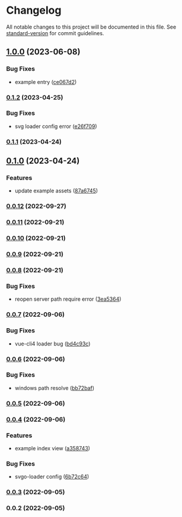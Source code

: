 # Changelog

All notable changes to this project will be documented in this file. See [standard-version](https://github.com/conventional-changelog/standard-version) for commit guidelines.

## [1.0.0](https://github.com/Eyes22798/custom-svg-icon/compare/v0.1.2...v1.0.0) (2023-06-08)


### Bug Fixes

* example entry ([ce067d2](https://github.com/Eyes22798/custom-svg-icon/commit/ce067d29ccaecd69793d093aaef89fe413c282d7))

### [0.1.2](https://github.com/Eyes22798/custom-svg-icon/compare/v0.1.1...v0.1.2) (2023-04-25)


### Bug Fixes

* svg loader config error ([e26f709](https://github.com/Eyes22798/custom-svg-icon/commit/e26f7095dd8c9a8e7b78677dce87d63e32717329))

### [0.1.1](https://github.com/Eyes22798/custom-svg-icon/compare/v0.1.0...v0.1.1) (2023-04-24)

## [0.1.0](https://github.com/Eyes22798/custom-svg-icon/compare/v0.0.12...v0.1.0) (2023-04-24)


### Features

* update example assets ([87a6745](https://github.com/Eyes22798/custom-svg-icon/commit/87a6745f7e890376e9125457ea26ab15a021f06d))

### [0.0.12](https://github.com/Eyes22798/custom-svg-icon/compare/v0.0.11...v0.0.12) (2022-09-27)

### [0.0.11](https://github.com/Eyes22798/custom-svg-icon/compare/v0.0.10...v0.0.11) (2022-09-21)

### [0.0.10](https://github.com/Eyes22798/custom-svg-icon/compare/v0.0.9...v0.0.10) (2022-09-21)

### [0.0.9](https://github.com/Eyes22798/custom-svg-icon/compare/v0.0.8...v0.0.9) (2022-09-21)

### [0.0.8](https://github.com/Eyes22798/custom-svg-icon/compare/v0.0.7...v0.0.8) (2022-09-21)


### Bug Fixes

* reopen server path require error ([3ea5364](https://github.com/Eyes22798/custom-svg-icon/commit/3ea5364e1f1cc72b609d07b24fad12974d5289e9))

### [0.0.7](https://github.com/Eyes22798/custom-svg-icon/compare/v0.0.6...v0.0.7) (2022-09-06)


### Bug Fixes

* vue-cli4 loader bug ([bd4c93c](https://github.com/Eyes22798/custom-svg-icon/commit/bd4c93cf14b5a750eaabcd8f6566218991a10e97))

### [0.0.6](https://github.com/Eyes22798/custom-svg-icon/compare/v0.0.5...v0.0.6) (2022-09-06)


### Bug Fixes

* windows path resolve ([bb72baf](https://github.com/Eyes22798/custom-svg-icon/commit/bb72bafc334908af4c6c3245ed0cec444bb7a44d))

### [0.0.5](https://github.com/Eyes22798/custom-svg-icon/compare/v0.0.4...v0.0.5) (2022-09-06)

### [0.0.4](https://github.com/Eyes22798/custom-svg-icon/compare/v0.0.3...v0.0.4) (2022-09-06)


### Features

* example index view ([a358743](https://github.com/Eyes22798/custom-svg-icon/commit/a3587432ff1cfb94b12fd6a0ad8103ae96c07d0e))


### Bug Fixes

* svgo-loader config ([6b72c64](https://github.com/Eyes22798/custom-svg-icon/commit/6b72c6427a0d579bcbc0d77a0c7a54799912be13))

### [0.0.3](https://github.com/Eyes22798/custom-svg-icon/compare/v0.0.2...v0.0.3) (2022-09-05)

### 0.0.2 (2022-09-05)

